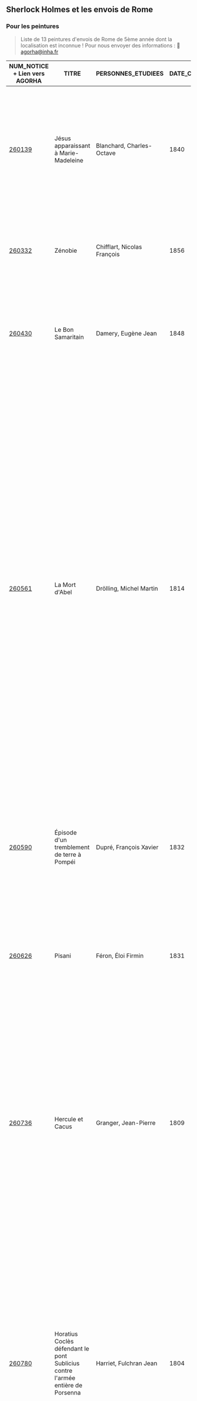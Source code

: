 ## Sherlock Holmes et les envois de Rome

### Pour les peintures

> Liste de 13 peintures d'envois de Rome de 5ème année dont la localisation est inconnue ! 
> Pour nous envoyer des informations : :email: [agorha@inha.fr](:email:)


| NUM_NOTICE + Lien vers AGORHA 	| TITRE 	| PERSONNES_ETUDIEES 	| DATE_CREATION 	| COMM_HIST 	| résultat |
|-	|-	|-	|-	|-	|-	|
| [260139](https://agorha.inha.fr/inhaprod/ark:/54721/003260139) 	| Jésus apparaissant à Marie-Madeleine 	| Blanchard, Charles-Octave 	| 1840 	| Envoi réglementaire de 5e année exécuté en 4e année en raison de la réduction du temps de pension de l'artiste. Exposé à Rome en avril 1841, expédié à Paris le 3 juin suivant pour l'exposition des envois à l?École des beaux-arts (exposé). Exposé au Salon de 1842. 	|
| [260332](https://agorha.inha.fr/inhaprod/ark:/54721/003260332) 	| Zénobie 	| Chifflart, Nicolas François 	| 1856 	| Envoi réglementaire de 5e année. Exposé à Rome en avril, expédié à Paris le 23 juin 1857 pour l'exposition des envois à l?École des beaux-arts (exposé). 	|
| [260430](https://agorha.inha.fr/inhaprod/ark:/54721/003260430) 	| Le Bon Samaritain 	| Damery, Eugène Jean 	| 1848 	| Envoi réglementaire de 5e année. Exposé à Rome en avril 1849, expédié à Paris le 29 mai 1850 pour l'exposition des envois à l'École des beaux-arts (exposé). Exposé au Salon de 1850. 	|
| [260561](https://agorha.inha.fr/inhaprod/ark:/54721/003260561) 	| La Mort d'Abel 	| Drölling, Michel Martin 	| 1814 	| Envoi réglementaire de 5e année. L'artiste bénéficie en 1814 d'un report d'un an de pension lui permettant de mettre à exécution son dernier envoi de Rome (réduction de la pension de 5 à 4 ans entre 1811 et 1815). Drolling pense à traiter le sujet de la Mort d'Abel dès le mois de novembre 1812 (cabinet des arts graphiques du Louvre, inv. A 913, recto). Le 17 juin 1813, il fait parvenir à son père un premier croquis et tiendra peut-être compte des critiques que ce dernier lui renvoie (cabinet des arts graphiques du Louvre, inv. A 919, recto et A 956, recto). A la date du 3 juin 1815, l'artiste indique qu'il a presque terminé son tableau (cabinet des arts graphiques du Louvre, A 9321, recto). Exposé à Rome en 1815 (juin?), expédié à Paris le 2 septembre suivant, examiné par l'Académie des beaux-arts en 1816 (exposé). Exposé au Salon de 1817. Ancienne collection Sommariva. 	| illustration possible trouvée par acourtin le 21 janvier 2021 : https://gallica.bnf.fr/ark:/12148/bpt6k64690708/f79.item
| [260590](https://agorha.inha.fr/inhaprod/ark:/54721/003260590) 	| Épisode d'un tremblement de terre à Pompéi 	| Dupré, François Xavier 	| 1832 	| Envoi réglementaire de 5e année. Exposé à Rome en avril 1833, expédié à Paris le 1er juin suivant pour l'époque de l'exposition des envois à l?École des beaux-arts (exposé). Exposé au Salon de 1834. 	|
| [260626](https://agorha.inha.fr/inhaprod/ark:/54721/003260626) 	| Pisani 	| Féron, Éloi Firmin 	| 1831 	| Envoi réglementaire de 5e année. Exposé à Rome en 1832, expédié à Paris le 15 juin suivant pour l'époque de l'exposition des envois à l?École des beaux-arts (exposé). Exposé à Paris au Salon de 1833 sous le titre " Victor Pisani délivré de prison ""." 	|
| [260736](https://agorha.inha.fr/inhaprod/ark:/54721/003260736) 	| Hercule et Cacus 	| Granger, Jean-Pierre 	| 1809 	| Envoi réglementaire de 5e année. L'artiste aurait du livrer son envoi pour la fin de l'année 1810, mais le retard qu'il apporte à achever son tableau - achèvement qui intervient probablement au courant du mois de juillet 1811 - oblige le directeur de l'Académie de France à Rome à différer l'expédition des envois jusqu'au début du mois d'août 1811. Expédié à Paris le 1er août 1811, examiné à la fin de l'année par l'Académie des beaux-arts (exposé ?). 	|
| [260780](https://agorha.inha.fr/inhaprod/ark:/54721/003260780) 	| Horatius Coclès défendant le pont Sublicius contre l'armée entière de Porsenna 	| Harriet, Fulchran Jean 	| 1804 	| Envoi réglementaire de 5e année. Commencé en 1804 et laissé inachevé par le décès de l'artiste le 11 septembre 1805. Le directeur de l'Académie de France à Rome, Suvée, évoque dans l?État des envois de peinture de 1804-1805 un tableau de 22 pieds sur 16, composé d'une quarantaine de figures dont plus de vingt au premier plan. Les figures étaient considérées comme terminées lorsque l'artiste en a effacé huit afin de les reprendre. C'est vraisemblablement lors de ce travail que le peintre est tombé gravement malade. Non exposé à la Villa Médicis en 1805. 	|
| [260789](https://agorha.inha.fr/inhaprod/ark:/54721/003260789) 	| Romulus et Rémus trouvés sur les bords du Tibre par le berger Faustulus 	| Heim, François Joseph 	| 1810 	| Envoi réglementaire de 5e année. Laissé inachevé par l'artiste en raison du retranchement d'une année de pension intervenue au courant de l'année de 1810. Cité dans l?État des envois de peinture de 1811, non remis à l'Académie des beaux-arts pour examen. 	|
| [260809](https://agorha.inha.fr/inhaprod/ark:/54721/003260809) 	| Pâris et Oenone 	| Hesse, Nicolas Auguste 	| 1823 	| Envoi réglementaire de 5e année. Exposé à Rome en avril 1824, expédié à Paris le 14 mai suivant pour l'époque de l'exposition des envois (exposé). 	|
| [261029](https://agorha.inha.fr/inhaprod/ark:/54721/003261029) 	| Cornélie, mère des Gracques 	| Lefebvre, Jules Joseph 	| 1866 	| Envoi réglementaire de 5e année (Règlement de 1846). Exécuté à Rome en 1867, exposé inachevé à l'Académie de France à Rome en juin 1867, envoyé directement par l'artiste à Paris pour l'époque de l'exposition des Envois à l'École des beaux-arts (Archives de l'Académie de France à Rome, 66, f°1-2), exposé inachevé à l'École des beaux-arts en août 1867. 	|
| [261068](https://agorha.inha.fr/inhaprod/ark:/54721/003261068) 	| Sainte Dorothée martyre 	| Lenepveu, Jules-Eugène 	| 1852 	| Envoi réglementaire de 5e année. Exposé à Rome en avril 1853, expédié à Paris le 4 juin suivant pour l'exposition des envois à l'École des beaux-arts (exposé). 	|
| [261277](https://agorha.inha.fr/inhaprod/ark:/54721/003261277) 	| L'Arrivée d'Iphigénie en Aulide 	| Odevaere, Joseph Dionysius 	| 1809 	| Envoi réglementaire de 5e année. Exécuté en 1810, cité dans l?État des envois de peinture pour 1811, mais non expédié à Paris avec les envois de 1811. Non soumis au jugement de l'Académie des beaux-arts en 1811 et 1812. Exposé au Salon de 1812. 	|

### Pour les sculptures

> Liste de 13 sculptures d'envois de Rome de 5ème année dont la localisation est inconnue ! 
> Pour nous envoyer des informations : :email: [agorha@inha.fr](:email:)

| NUM_NOTICE 	| TITRES 1 	| PERSONNES_ETUDIEES 	| DATE_CREATION 	| COMM_HIST 	|
|-	|-	|-	|-	|-	|
| [260019](https://agorha.inha.fr/inhaprod/ark:/54721/003260019) 	| Un pugilateur 	| Auguste, Jules Robert 	| 1812 	| Envoi réglementaire de 5e année exécuté en 4e année. Exécuté entre 1812 et 1814. Non envoyé à Paris en 1813 et 1814 par l'Académie de France faute de moyens d'expédition pour l'ensemble des envois de sculpture. Cité également dans l'État des envois de sculpture de 1814. 	|
| [260176](https://agorha.inha.fr/inhaprod/ark:/54721/003260176) 	| La Modestie 	| Bonnassieux, Jean-Marie 	| 1841 	| Envoi réglementaire de 5e année (non cité dans l'État des envois de sculpture de 1842). Exposé à Rome en avril 1842, expédié à Paris le 20 juillet suivant pour l'époque de l'exposition des envois à l'École des beaux-arts (exposé). Exposé au Salon de 1844. 	|
| [260266](https://agorha.inha.fr/inhaprod/ark:/54721/003260266) 	| L'Innocence réchauffant un serpent en son sein 	| Callamard, Charles-Antoine 	| 1803 	| Envoi réglementaire de 5e année. Modèle en plâtre. Non expédié à Paris en 1804. Exposé à Rome en 1805 dans le dernier trimestre de l'année d'après Henry Lapauze. Non expédié à Paris. 	|
| [260273](https://agorha.inha.fr/inhaprod/ark:/54721/003260273) 	| Socrate appuyé sur son groupe des Grâces 	| Calloigne, Jean Robert 	| 1810 	| Envoi réglementaire de 5e année. Achevé à la date du 25 août 1811 (État des envois de sculpture, 1809-1811). Également mentionné dans l'État des envois de sculpture de 1812. Non expédié à Paris faute de moyens d'expédition. 	|
| [261633](https://agorha.inha.fr/inhaprod/ark:/54721/003261633) 	| Sapho 	| Dimier, Abel 	| 1824 	| Envoi réglementaire de 5e année (Règlement de 1821). Exposé achevé à Rome en avril, expédié à Paris le 18 juin 1825 pour l'époque de l'exposition des envois à l'École des beaux-arts. 	|
| [261635](https://agorha.inha.fr/inhaprod/ark:/54721/003261635) 	| L'Éducation de Bacchus 	| Doublemard, Amédée Donatien 	| 1860 	| Envoi réglementaire de 5e année exécuté en 3e année. Autorisé par le ministre à achever son envoi à Paris pour raison de santé. Expédition du marbre ébauché à Paris le 31 janvier 1861 accompagné du plâtre (Archives nationales, F21 596, Lettre Schnetz à Walewski, Rome, le 9 février 1861). Exposé inachevé l'École des beaux-arts de Paris en octobre 1861. Acheté par l'État en 1862 pour une somme de 12000 francs versée par acomptes (Archives nationales, F21 134, dossier 48). Exposé au Salon de 1863 où le groupe remporte une médaille de 3e classe. Attribué au Ministère de l'Agriculture pour orner le salon de réception (Archives nationales, F21 134, dossier 48). Exposé en 1873 à Vienne lors de l'Exposition universelle et endommagé à son retour en gare de Fontainebleau. Restauré par Doublemard sur des crédits votés en 1883 (Archives nationales, F21 134, dossier 48). Restitué en 1893 au dépôt des marbres. En 1894, il est question d'envoyer la statue en Algérie, cependant l'aboutissement du dépôt n'est pas connu. Localisation actuelle inconnue. 	|
| [260583](https://agorha.inha.fr/inhaprod/ark:/54721/003260583) 	| Philoctète accablé par la douleur 	| Dupaty, Charles 	| 28 septembre 1803 (5 Vendémiaire An 12) 	| Envoi réglementaire. A la date du 28 septembre 1803, reçu d'une somme de 300 francs pour les frais du modèle destiné au Philoctète de 5e année (G. Brunel, Directorat de Suvée, p. 408). La figure est ébauchée en février 1804 (G. Brunel, p. 455). Exposé à la Villa Médicis en 1805 et 1806 (État des envois, 1805-1808, sculpture). Non expédié à Paris en raison de difficultés budgétaires. 	|
| [261647](https://agorha.inha.fr/inhaprod/ark:/54721/003261647) 	| L'Amour et Psyché 	| Godde, Charles Joseph 	| 1845 	| Envoi réglementaire de 5e année exécuté en 4e année. La mise en route de l'exécution de l'envoi a été retardée par la difficulté de se procurer un marbre puis l'ampleur du travail en a rendu impossible l'achèvement pour l'époque de l'exposition des envois à Rome (État envois, 1846, sculpture). Arrivé au terme de sa pension, l'artiste n'a pas été en mesure de produire son dernier envoi de Rome. 	|
| [260917](https://agorha.inha.fr/inhaprod/ark:/54721/003260917) 	| Thésée 	| Laitié, Charles René 	| 1810 	| Envoi réglementaire de 5e année. Achevé à la date du 25 août 1811 (État des envois de sculpture, 1809-1811). Non envoyé à Paris en 1811 faute de moyens d'expédition pour l'ensemble des envois de sculpture. 	|
| [261237](https://agorha.inha.fr/inhaprod/ark:/54721/003261237) 	| Thésée vainqueur d'Hippolyte, la reine des Amazones 	| Mouton, Antoine 	| 1803 	| Envoi réglementaire de 5e année. Exposé à Rome en 1805 et 1806, non expédié à Paris en 1806. 	|
| [261368](https://agorha.inha.fr/inhaprod/ark:/54721/003261368) 	| Thésée combattant le Minotaure 	| Ramey, Étienne-Jules 	| 1820 	| Envoi réglementaire de 5e année. Non exposé à Rome en 1821 car inachevé. Moulage en cours en mai 1821 (Archives nationales, 20180401/1, Lettre de Thévenin à Siméon, le 21 mai 1821). Expédié à Paris le 14 septembre 1821 (Archives nationales, 20180401/1, Lettre de Thévenin à Henraux, le 14 septembre 1821), arrivé à Paris après la séance publique de l'Académie et pour cette raison, non soumis à son examen en 1821. Exposé au Salon de 1822. Commandé en marbre par le gouvernement en 1822. 	|
| [261406](https://agorha.inha.fr/inhaprod/ark:/54721/003261406) 	| Nisus et Euryale 	| Roman, Jean-Baptiste 	| 1821 	| Envoi réglementaire de 5e année. Achevé à la date du 7 novembre 1821 alors que Roman est reparti pour Paris (Archives de l'Académie des beaux-arts, 5 E 12, Lettre de Thévenin à Quatremère de Quincy, Rome, 7 novembre 1821). Expédié à Paris le 10 mars 1822 (Archives nationales, 20180401/1-11, fol. 171bis-172, Lettre Thévenin à Corbière, Rome, 18 avril 1822). Exposé directement au Salon de 1822. Commandé en marbre par le Ministère de la Maison du Roi le 16 juillet 1822. 	|
| [261740](https://agorha.inha.fr/inhaprod/ark:/54721/003261740) 	| Achille au bord de la mer 	| Tournois, Joseph 	| 1862 	| Envoi réglementaire de 5e année. Exposé inachevé à Rome en avril 1863. Expédié à Paris le 11 juillet 1863. Soumis inachevé au jugement de l'Académie des beaux-arts. 	|
